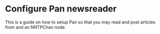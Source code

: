 Configure Pan newsreader
========================

This is a guide on how to setup Pan so that you may read and post articles from and an NNTPChan node.

